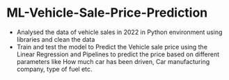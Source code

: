 # ML-Vehicle-Sale-Price-Prediction

* Analysed the data of vehicle sales in 2022 in Python environment using libraries and clean the data
* Train and test the model to Predict the Vehicle sale price using the Linear Regression and Pipelines to predict the price based on different parameters like How much car has been driven, Car manufacturing company, type of fuel etc.
